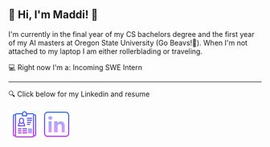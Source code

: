 🌸 Hi, I'm Maddi! 🌸
----

I'm currently in the final year of my CS bachelors degree and the first year of my AI masters at Oregon State University (Go Beavs!🦫). When I'm not attached to my laptop I am either rollerblading or traveling.


💻 Right now I'm a: Incoming SWE Intern

----

🔍 Click below for my Linkedin and resume

<a href="/MadelineSpawnResume.pdf" download>
  <img align="left" alt="Download my resume" src="/resume.png" />
</a>
<a href="https://www.linkedin.com/in/madeline-spawn/">
  <img align="left" alt="My linkedin here" src="/linkedin.png" />
</a>
